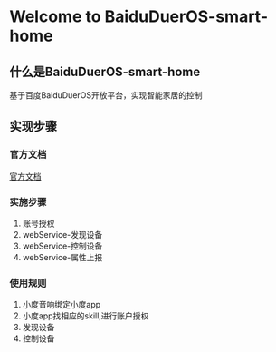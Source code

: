 # Welcome to BaiduDuerOS-smart-home
## 什么是BaiduDuerOS-smart-home
基于百度BaiduDuerOS开放平台，实现智能家居的控制

## 实现步骤

### 官方文档
[官方文档](https://dueros.baidu.com/didp/doc/dueros-bot-platform/dbp-smart-home/protocol/discovery-message_markdown)


### 实施步骤
1. 账号授权
2. webService-发现设备
3. webService-控制设备
4. webService-属性上报

### 使用规则
1. 小度音响绑定小度app
2. 小度app找相应的skill,进行账户授权
3. 发现设备
4. 控制设备
